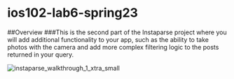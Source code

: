 # ios102-lab6-spring23

##Overview
###This is the second part of the Instaparse project where you will add additional functionality to your app, such as the ability to take photos with the camera and add more complex filtering logic to the posts returned in your query.

![instaparse_walkthrough_1_xtra_small](https://user-images.githubusercontent.com/11927517/199710313-700aef85-ba89-427c-aa07-f89f0fdfdbbe.gif)
